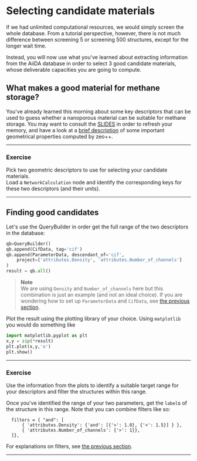 # Selecting candidate materials

If we had unlimited computational resources, we would simply screen the whole
database.
From a tutorial perspective, however, there is not much difference between
screening 5 or screening 500 structures, except for the longer wait time.

Instead, you will now use what you've learned about extracting information from
the AiiDA database in order to select 3 good candidate materials, whose deliverable
capacities you are going to compute.

## What makes a good material for methane storage?

You've already learned this morning about some key descriptors that can be used to guess whether a nanoporous material can be suitable for methane storage.
You may want to consult the 
[SLIDES](https://docs.google.com/presentation/d/1F_bczGaH8n3CSR6rFoP3z8d6rPbRY1B7t_YuiaO0qgw/edit?usp=sharing)
in order to refresh your memory,
and have a look at a [brief description](../theoretical/geometric-properties) of some important geometrical properties computed by zeo++.

---
### Exercise

Pick two geometric descriptors to use for selecting your candidate materials.  
Load a `NetworkCalculation` node and identify the corresponding keys for these two descriptors (and their units).

---

## Finding good candidates

Let's use the QueryBuilder in order get the full range of the two descriptors in the database:

```python
qb=QueryBuilder()
qb.append(CifData, tag='cif')
qb.append(ParameterData, descendant_of='cif',
    project=['attributes.Density', 'attributes.Number_of_channels']
)
result = qb.all()
```
> **Note**  
> We are using `Density` and `Number_of_channels` here but this combination
> is just an example (and not an ideal choice).
> If you are wondering how to set up `ParameterData` and `CifData`, see
> [the previous section](queries#the-aiida-querybuilder).

Plot the result using the plotting library of your choice.
Using `matplotlib` you would do something like

```python
import matplotlib.pyplot as plt
x,y = zip(*result)
plt.plot(x,y,'o')
plt.show()
```

---
### Exercise

Use the information from the plots to identify a suitable target range for your
descriptors and filter the  structures within this range.


Once you've identified the range of your two parameters,
get the `label`s of the structure in this range.
Note that you can combine filters like so:
```
  filters = { "and": [
      { 'attributes.Density': {'and': [{'>': 1.0}, {'<': 1.5}] } },
      { 'attributes.Number_of_channels': {'>': 1}},
  ]},
```

For explanations on filters, see [the previous section](queries#filters).

---

